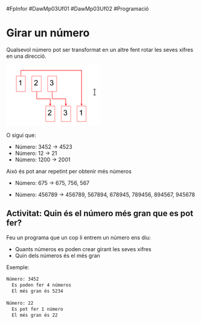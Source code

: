 #FpInfor #DawMp03Uf01 #DawMp03Uf02 #Programació

Girar un número
=======================

Qualsevol número pot ser transformat en un altre fent rotar les seves xifres en una direcció.

![Roda número](imatges/roda.png)

O sigui que: 

* Número: 3452 →  4523
* Número: 12 →  21
* Número: 1200 →  2001

Això és pot anar repetint per obtenir més números

* Número: 675 →  675, 756, 567

* Número: 456789 → 456789, 567894, 678945, 789456, 894567, 945678


Activitat: Quin és el número més gran que es pot fer?
--------------------------------------------- 

Feu un programa que un cop li entrem un número ens diu:

* Quants números es poden crear girant les seves xifres
* Quin dels números és el més gran


Exemple: 

    Número: 3452 
      Es poden fer 4 números
      El més gran és 5234

    Número: 22
      Es pot fer 1 número
      El més gran és 22


